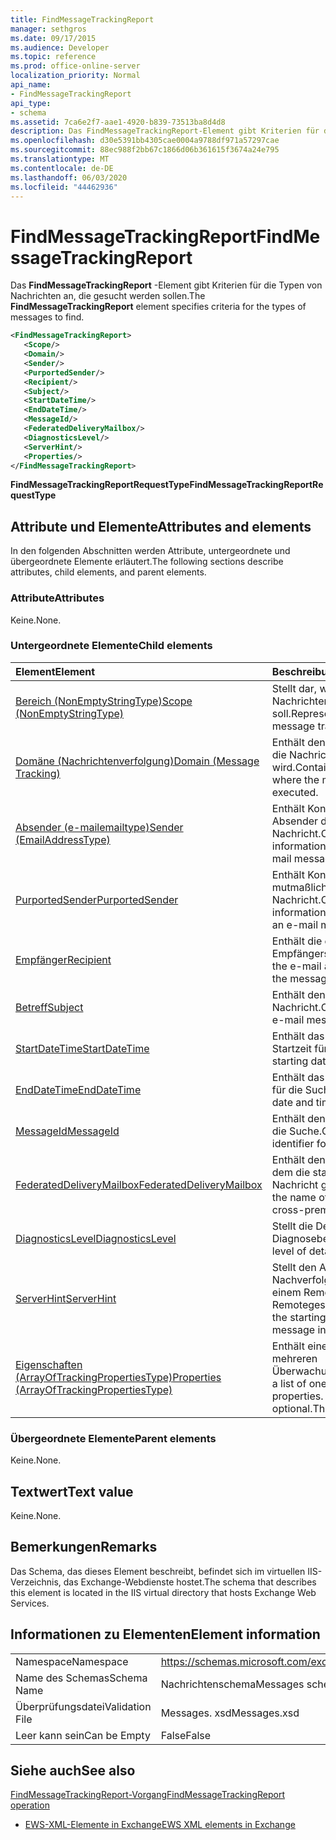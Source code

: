 ```yaml
---
title: FindMessageTrackingReport
manager: sethgros
ms.date: 09/17/2015
ms.audience: Developer
ms.topic: reference
ms.prod: office-online-server
localization_priority: Normal
api_name:
- FindMessageTrackingReport
api_type:
- schema
ms.assetid: 7ca6e2f7-aae1-4920-b839-73513ba8d4d8
description: Das FindMessageTrackingReport-Element gibt Kriterien für die Typen von Nachrichten an, die gesucht werden sollen.
ms.openlocfilehash: d30e5391bb4305cae0004a9788df971a57297cae
ms.sourcegitcommit: 88ec988f2bb67c1866d06b361615f3674a24e795
ms.translationtype: MT
ms.contentlocale: de-DE
ms.lasthandoff: 06/03/2020
ms.locfileid: "44462936"
---
```

# <a name="findmessagetrackingreport"></a><span data-ttu-id="3533b-103">FindMessageTrackingReport</span><span class="sxs-lookup"><span data-stu-id="3533b-103">FindMessageTrackingReport</span></span>

<span data-ttu-id="3533b-104">Das **FindMessageTrackingReport** -Element gibt Kriterien für die Typen von Nachrichten an, die gesucht werden sollen.</span><span class="sxs-lookup"><span data-stu-id="3533b-104">The **FindMessageTrackingReport** element specifies criteria for the types of messages to find.</span></span> 
  
```xml
<FindMessageTrackingReport>
   <Scope/>
   <Domain/>
   <Sender/>
   <PurportedSender/>
   <Recipient/>
   <Subject/>
   <StartDateTime/>
   <EndDateTime/>
   <MessageId/>
   <FederatedDeliveryMailbox/>
   <DiagnosticsLevel/>
   <ServerHint/>
   <Properties/>
</FindMessageTrackingReport>
```

 <span data-ttu-id="3533b-105">**FindMessageTrackingReportRequestType**</span><span class="sxs-lookup"><span data-stu-id="3533b-105">**FindMessageTrackingReportRequestType**</span></span>
## <a name="attributes-and-elements"></a><span data-ttu-id="3533b-106">Attribute und Elemente</span><span class="sxs-lookup"><span data-stu-id="3533b-106">Attributes and elements</span></span>

<span data-ttu-id="3533b-107">In den folgenden Abschnitten werden Attribute, untergeordnete und übergeordnete Elemente erläutert.</span><span class="sxs-lookup"><span data-stu-id="3533b-107">The following sections describe attributes, child elements, and parent elements.</span></span>
  
### <a name="attributes"></a><span data-ttu-id="3533b-108">Attribute</span><span class="sxs-lookup"><span data-stu-id="3533b-108">Attributes</span></span>

<span data-ttu-id="3533b-109">Keine.</span><span class="sxs-lookup"><span data-stu-id="3533b-109">None.</span></span>
  
### <a name="child-elements"></a><span data-ttu-id="3533b-110">Untergeordnete Elemente</span><span class="sxs-lookup"><span data-stu-id="3533b-110">Child elements</span></span>

|<span data-ttu-id="3533b-111">**Element**</span><span class="sxs-lookup"><span data-stu-id="3533b-111">**Element**</span></span>|<span data-ttu-id="3533b-112">**Beschreibung**</span><span class="sxs-lookup"><span data-stu-id="3533b-112">**Description**</span></span>|
|:-----|:-----|
|[<span data-ttu-id="3533b-113">Bereich (NonEmptyStringType)</span><span class="sxs-lookup"><span data-stu-id="3533b-113">Scope (NonEmptyStringType)</span></span>](scope-nonemptystringtype.md) <br/> |<span data-ttu-id="3533b-114">Stellt dar, wie umfangreich der Nachrichtenverfolgungsbericht sein soll.</span><span class="sxs-lookup"><span data-stu-id="3533b-114">Represents how extensive the message tracking report should be.</span></span>  <br/> |
|[<span data-ttu-id="3533b-115">Domäne (Nachrichtenverfolgung)</span><span class="sxs-lookup"><span data-stu-id="3533b-115">Domain (Message Tracking)</span></span>](domain-message-tracking.md) <br/> |<span data-ttu-id="3533b-116">Enthält den Namen der Domäne, in der die Nachrichtenverfolgung ausgeführt wird.</span><span class="sxs-lookup"><span data-stu-id="3533b-116">Contains the name of the domain where the message tracking is executed.</span></span>  <br/> |
|[<span data-ttu-id="3533b-117">Absender (e-mailemailtype)</span><span class="sxs-lookup"><span data-stu-id="3533b-117">Sender (EmailAddressType)</span></span>](sender-emailaddresstype.md) <br/> |<span data-ttu-id="3533b-118">Enthält Kontaktinformationen für den Absender der e-Mail-Nachricht.</span><span class="sxs-lookup"><span data-stu-id="3533b-118">Contains contact information for the sender of the e-mail message.</span></span>  <br/> |
|[<span data-ttu-id="3533b-119">PurportedSender</span><span class="sxs-lookup"><span data-stu-id="3533b-119">PurportedSender</span></span>](purportedsender.md) <br/> |<span data-ttu-id="3533b-120">Enthält Kontaktinformationen für den mutmaßlichen Absender einer e-Mail-Nachricht.</span><span class="sxs-lookup"><span data-stu-id="3533b-120">Contains contact information for the alleged sender of an e-mail message.</span></span>  <br/> |
|[<span data-ttu-id="3533b-121">Empfänger</span><span class="sxs-lookup"><span data-stu-id="3533b-121">Recipient</span></span>](recipient.md) <br/> |<span data-ttu-id="3533b-122">Enthält die e-Mail-Adresse des Empfängers der Nachricht.</span><span class="sxs-lookup"><span data-stu-id="3533b-122">Contains the e-mail address for the recipient of the message.</span></span>  <br/> |
|[<span data-ttu-id="3533b-123">Betreff</span><span class="sxs-lookup"><span data-stu-id="3533b-123">Subject</span></span>](subject.md) <br/> |<span data-ttu-id="3533b-124">Enthält den Betreff der e-Mail-Nachricht.</span><span class="sxs-lookup"><span data-stu-id="3533b-124">Contains the subject of the e-mail message.</span></span>  <br/> |
|[<span data-ttu-id="3533b-125">StartDateTime</span><span class="sxs-lookup"><span data-stu-id="3533b-125">StartDateTime</span></span>](startdatetime.md) <br/> |<span data-ttu-id="3533b-126">Enthält das Startdatum und die Startzeit für die Suche.</span><span class="sxs-lookup"><span data-stu-id="3533b-126">Contains the starting date and time for the search.</span></span>  <br/> |
|[<span data-ttu-id="3533b-127">EndDateTime</span><span class="sxs-lookup"><span data-stu-id="3533b-127">EndDateTime</span></span>](enddatetime.md) <br/> |<span data-ttu-id="3533b-128">Enthält das Enddatum und die Endzeit für die Suche.</span><span class="sxs-lookup"><span data-stu-id="3533b-128">Contains the ending date and time for the search.</span></span>  <br/> |
|[<span data-ttu-id="3533b-129">MessageId</span><span class="sxs-lookup"><span data-stu-id="3533b-129">MessageId</span></span>](messageid.md) <br/> |<span data-ttu-id="3533b-130">Enthält den Nachrichtenbezeichner für die Suche.</span><span class="sxs-lookup"><span data-stu-id="3533b-130">Contains the message identifier for the search.</span></span>  <br/> |
|[<span data-ttu-id="3533b-131">FederatedDeliveryMailbox</span><span class="sxs-lookup"><span data-stu-id="3533b-131">FederatedDeliveryMailbox</span></span>](federateddeliverymailbox.md) <br/> |<span data-ttu-id="3533b-132">Enthält den Namen des Postfachs, in dem die standortübergreifende Nachricht gesendet wurde.</span><span class="sxs-lookup"><span data-stu-id="3533b-132">Contains the name of the mailbox where the cross-premise message was sent.</span></span>  <br/> |
|[<span data-ttu-id="3533b-133">DiagnosticsLevel</span><span class="sxs-lookup"><span data-stu-id="3533b-133">DiagnosticsLevel</span></span>](diagnosticslevel.md) <br/> |<span data-ttu-id="3533b-134">Stellt die Detailebene für Diagnoseberichte dar.</span><span class="sxs-lookup"><span data-stu-id="3533b-134">Represents the level of detail for diagnostic reports.</span></span>  <br/> |
|[<span data-ttu-id="3533b-135">ServerHint</span><span class="sxs-lookup"><span data-stu-id="3533b-135">ServerHint</span></span>](serverhint.md) <br/> |<span data-ttu-id="3533b-136">Stellt den Ausgangspunkt zum Nachverfolgen einer Nachricht an einem Remotestandort oder einer Remotegesamtstruktur dar.</span><span class="sxs-lookup"><span data-stu-id="3533b-136">Represents the starting point for tracking a message in a remote site or forest.</span></span>  <br/> |
|[<span data-ttu-id="3533b-137">Eigenschaften (ArrayOfTrackingPropertiesType)</span><span class="sxs-lookup"><span data-stu-id="3533b-137">Properties (ArrayOfTrackingPropertiesType)</span></span>](properties-arrayoftrackingpropertiestype.md) <br/> |<span data-ttu-id="3533b-138">Enthält eine Liste mit einer oder mehreren Überwachungseigenschaften.</span><span class="sxs-lookup"><span data-stu-id="3533b-138">Contains a list of one or more tracking properties.</span></span> <span data-ttu-id="3533b-139">Dieses Element ist optional.</span><span class="sxs-lookup"><span data-stu-id="3533b-139">This element is optional.</span></span>  <br/> |
   
### <a name="parent-elements"></a><span data-ttu-id="3533b-140">Übergeordnete Elemente</span><span class="sxs-lookup"><span data-stu-id="3533b-140">Parent elements</span></span>

<span data-ttu-id="3533b-141">Keine.</span><span class="sxs-lookup"><span data-stu-id="3533b-141">None.</span></span>
  
## <a name="text-value"></a><span data-ttu-id="3533b-142">Textwert</span><span class="sxs-lookup"><span data-stu-id="3533b-142">Text value</span></span>

<span data-ttu-id="3533b-143">Keine.</span><span class="sxs-lookup"><span data-stu-id="3533b-143">None.</span></span>
  
## <a name="remarks"></a><span data-ttu-id="3533b-144">Bemerkungen</span><span class="sxs-lookup"><span data-stu-id="3533b-144">Remarks</span></span>

<span data-ttu-id="3533b-145">Das Schema, das dieses Element beschreibt, befindet sich im virtuellen IIS-Verzeichnis, das Exchange-Webdienste hostet.</span><span class="sxs-lookup"><span data-stu-id="3533b-145">The schema that describes this element is located in the IIS virtual directory that hosts Exchange Web Services.</span></span>
  
## <a name="element-information"></a><span data-ttu-id="3533b-146">Informationen zu Elementen</span><span class="sxs-lookup"><span data-stu-id="3533b-146">Element information</span></span>

|||
|:-----|:-----|
|<span data-ttu-id="3533b-147">Namespace</span><span class="sxs-lookup"><span data-stu-id="3533b-147">Namespace</span></span>  <br/> |https://schemas.microsoft.com/exchange/services/2006/messages  <br/> |
|<span data-ttu-id="3533b-148">Name des Schemas</span><span class="sxs-lookup"><span data-stu-id="3533b-148">Schema Name</span></span>  <br/> |<span data-ttu-id="3533b-149">Nachrichtenschema</span><span class="sxs-lookup"><span data-stu-id="3533b-149">Messages schema</span></span>  <br/> |
|<span data-ttu-id="3533b-150">Überprüfungsdatei</span><span class="sxs-lookup"><span data-stu-id="3533b-150">Validation File</span></span>  <br/> |<span data-ttu-id="3533b-151">Messages. xsd</span><span class="sxs-lookup"><span data-stu-id="3533b-151">Messages.xsd</span></span>  <br/> |
|<span data-ttu-id="3533b-152">Leer kann sein</span><span class="sxs-lookup"><span data-stu-id="3533b-152">Can be Empty</span></span>  <br/> |<span data-ttu-id="3533b-153">False</span><span class="sxs-lookup"><span data-stu-id="3533b-153">False</span></span>  <br/> |
   
## <a name="see-also"></a><span data-ttu-id="3533b-154">Siehe auch</span><span class="sxs-lookup"><span data-stu-id="3533b-154">See also</span></span>



[<span data-ttu-id="3533b-155">FindMessageTrackingReport-Vorgang</span><span class="sxs-lookup"><span data-stu-id="3533b-155">FindMessageTrackingReport operation</span></span>](findmessagetrackingreport-operation.md)


- [<span data-ttu-id="3533b-156">EWS-XML-Elemente in Exchange</span><span class="sxs-lookup"><span data-stu-id="3533b-156">EWS XML elements in Exchange</span></span>](ews-xml-elements-in-exchange.md)

